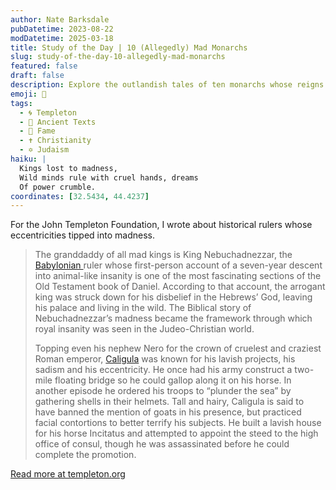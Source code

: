 ```yaml
---
author: Nate Barksdale
pubDatetime: 2023-08-22
modDatetime: 2025-03-18
title: Study of the Day | 10 (Allegedly) Mad Monarchs
slug: study-of-the-day-10-allegedly-mad-monarchs
featured: false
draft: false
description: Explore the outlandish tales of ten monarchs whose reigns teetered on the edge of madness, from Nebuchadnezzar's wild descent to Caligula's bizarre decrees.
emoji: 👑
tags:
  - 🌀 Templeton
  - 📜 Ancient Texts
  - 👑 Fame
  - ✝️ Christianity
  - ✡️ Judaism
haiku: |
  Kings lost to madness,  
  Wild minds rule with cruel hands, dreams  
  Of power crumble.
coordinates: [32.5434, 44.4237]
---
```


For the John Templeton Foundation, I wrote about historical rulers whose eccentricities tipped into madness.

> The granddaddy of all mad kings is King Nebuchadnezzar, the [Babylonian ](https://www.history.com/topics/ancient-middle-east/babylon)ruler whose first-person account of a seven-year descent into animal-like insanity is one of the most fascinating sections of the Old Testament book of Daniel. According to that account, the arrogant king was struck down for his disbelief in the Hebrews’ God, leaving his palace and living in the wild. The Biblical story of Nebuchadnezzar’s madness became the framework through which royal insanity was seen in the Judeo-Christian world.
>
> Topping even his nephew Nero for the crown of cruelest and craziest Roman emperor, [Caligula](https://www.history.com/topics/ancient-rome/caligula) was known for his lavish projects, his sadism and his eccentricity. He once had his army construct a two-mile floating bridge so he could gallop along it on his horse. In another episode he ordered his troops to “plunder the sea” by gathering shells in their helmets. Tall and hairy, Caligula is said to have banned the mention of goats in his presence, but practiced facial contortions to better terrify his subjects. He built a lavish house for his horse Incitatus and attempted to appoint the steed to the high office of consul, though he was assassinated before he could complete the promotion.

[Read more at templeton.org](https://www.history.com/news/10-allegedly-mad-monarchs)

